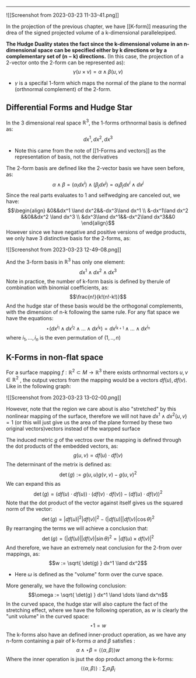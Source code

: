 ----
![[Screenshot from 2023-03-23 11-33-41.png]]

In the projection of the previous chapter, we have [[K-form]] measuring the drea of the signed projected volume of a k-dimensional parallelepiped. 

**The Hudge Duality states the fact since the k-dimensional volume in an n-dimensional space can be specified either by k directions or by a complementary set of (n − k) directions.** (In this case, the projection of a 2-vector onto the 2-form can be represented as):
$$\gamma(u\times v) =\alpha \land \beta (u,v)$$
- $\gamma$ is a specifal 1-form which maps the normal of the plane to the normal (orthnormal complement) of the 2-form.

## Differential Forms and Hudge Star

In the 3 dimensional real space $\mathbb{R}^3$, the 1-forms orthnormal basis is defined as: $$dx^1, dx^2,dx^3$$
- Note this came from the note of [[1-Forms and vectors]] as the representation of basis, not the derivatives

The 2-form basis are defined like the 2-vector basis we have seen before, as: $$\alpha \land \beta = (\alpha_{i} dx^i)\land(\beta_{j} dx^j) = \alpha_{i}\beta_{j}dx^i \land dx^j$$
Since the real parts evaluates to 1 and selfwedging are canceled out, we have:
$$\begin{align}
&0&&dx^1 \land dx^2&&-dx^3\land dx^1 \\
&-dx^1\land dx^2 &&0&&dx^2 \land dx^3 \\
&dx^3\land dx^1&&-dx^2\land dx^3&&0
\end{align}$$
However since we have negative and positive versions of wedge products, we only have 3 distinctive basis for the 2-forms, as:

![[Screenshot from 2023-03-23 12-49-08.png]]

And the 3-form basis in $\mathbb{R}^3$ has only one element:
$$dx^1 \land dx^2 \land dx^3$$
Note in practice, the number of k-form basis is defined by therule of combination with binomial coefficients, as:
$$\frac{n!}{k!(n!-k!)}$$
And the hudge star of these basis would be the orthogonal complements, with the dimension of n-k following the same rule. For any flat space we have the equations:
$$\star(dx^{i_{1}} \land dx^{i_{2}}\land\dots \land dx^{i_{k}}) = dx^{i_{k+1}} \land\dots \land dx^{i_{n}}$$
where $i_{1},\dots,i_{n}$ is the even permutation of $(1,..,n)$

## K-Forms in non-flat space

For a surface mapping $f:\mathbb{R}^2 \subset M \to \mathbb{R}^3$ there exists orthnormal vectors $u,v \in \mathbb{R}^2$ , the output vectors from the mapping would be a vectors $df(u), df(v)$. Like in the following graph:

![[Screenshot from 2023-03-23 13-02-00.png]]

However, note that the region we care about is also "stretched" by this nonlinear mapping of the surface, therefore we will not have $dx^1 \land dx^2 (u,v)=1$ (or this will just give us the area of the plane formed by these two original vectors)vectors instead of the warpped surface

The induced metric $g$ of the vectros over the mapping is defined through the dot products of the embedded vectors, as: $$g(u,v)=df(u) \cdot df(v)$$
The determinant of the metrix is defined as: $$\det(g) := g(u,u) g(v,v) -g(u,v)^2$$
We can expand this as $$\det(g) = (df(u) \cdot df(u)) \cdot (df(v)\cdot df(v)) - (df(u) \cdot df(v))^2 $$
Note that the dot product of the vector against itself gives us the squared  norm of the vector:
$$\det(g) = | df(u)|^2 |df(v)|^2 -(|df(u)||df(v)| \cos \theta)^2$$
By rearranging the terms we will achieve a conclusion that:
$$\det(g) = (|df(u)| |df(v) | \sin \theta)^2 = |df(u)\times df(v)|^2$$
And therefore, we have an extremely neat conclusion for the 2-from over mappings, as:
$$w := \sqrt{ \det(g) } dx^1 \land dx^2$$
- Here $\omega$ is defined as the "volume" form over the curve space.

More generally, we have the following conclusion: $$\omega  := \sqrt{ \det(g) } dx^1 \land \dots \land dx^n$$
In the curved space, the hudge star will also capture the fact of the stretching effect, where we have the following operation, as $w$ is clearly the "unit volume" in the curved space:
$$\star 1 = w$$
The k-forms also have an defined inner-product operation, as we have any n-form containing a pair of k-forms $\alpha$ and $\beta$ satisfies :
$$\alpha \land \star \beta = \langle \langle \alpha , \beta \rangle  \rangle w$$
Where the inner operation is jsut the dop product among the k-forms:
$$\langle \langle \alpha, \beta \rangle  \rangle : \sum_{i} \alpha_{i} \beta_{i}$$
